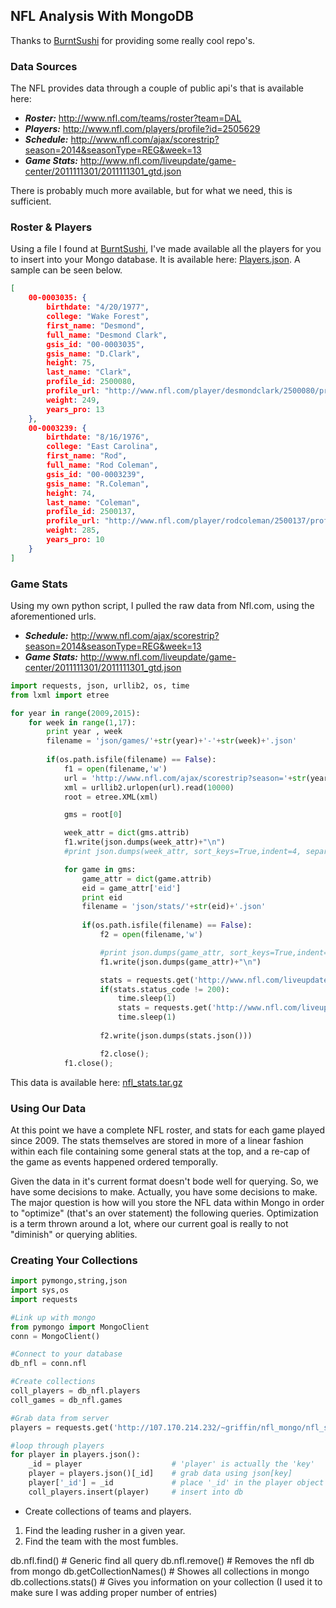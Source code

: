 ## NFL Analysis With MongoDB

Thanks to [BurntSushi](https://github.com/BurntSushi) for providing some really cool repo's.

### Data Sources

The NFL provides data through a couple of public api's that is available here:

- ___Roster:___ http://www.nfl.com/teams/roster?team=DAL
- ___Players:___ http://www.nfl.com/players/profile?id=2505629
- ___Schedule:___ http://www.nfl.com/ajax/scorestrip?season=2014&seasonType=REG&week=13
- ___Game Stats:___ http://www.nfl.com/liveupdate/game-center/2011111301/2011111301_gtd.json

There is probably much more available, but for what we need, this is sufficient. 

### Roster & Players

Using a file I found at [BurntSushi](https://github.com/BurntSushi), I've made available all the players for you to insert into your Mongo database. It is available here: [Players.json](http://107.170.214.232/~griffin/nfl_mongo/nfl_stats/players.json). A sample can be seen below.
```json
[
    00-0003035: {
        birthdate: "4/20/1977",
        college: "Wake Forest",
        first_name: "Desmond",
        full_name: "Desmond Clark",
        gsis_id: "00-0003035",
        gsis_name: "D.Clark",
        height: 75,
        last_name: "Clark",
        profile_id: 2500080,
        profile_url: "http://www.nfl.com/player/desmondclark/2500080/profile",
        weight: 249,
        years_pro: 13
    },
    00-0003239: {
        birthdate: "8/16/1976",
        college: "East Carolina",
        first_name: "Rod",
        full_name: "Rod Coleman",
        gsis_id: "00-0003239",
        gsis_name: "R.Coleman",
        height: 74,
        last_name: "Coleman",
        profile_id: 2500137,
        profile_url: "http://www.nfl.com/player/rodcoleman/2500137/profile",
        weight: 285,
        years_pro: 10
    }
]
```

### Game Stats

Using my own python script, I pulled the raw data from Nfl.com, using the aforementioned urls.
- ___Schedule:___ http://www.nfl.com/ajax/scorestrip?season=2014&seasonType=REG&week=13
- ___Game Stats:___ http://www.nfl.com/liveupdate/game-center/2011111301/2011111301_gtd.json

```python
import requests, json, urllib2, os, time
from lxml import etree

for year in range(2009,2015):
    for week in range(1,17):
        print year , week
        filename = 'json/games/'+str(year)+'-'+str(week)+'.json'
        
        if(os.path.isfile(filename) == False):
            f1 = open(filename,'w')
            url = 'http://www.nfl.com/ajax/scorestrip?season='+str(year)+'&seasonType=REG&week='+str(week)
            xml = urllib2.urlopen(url).read(10000)
            root = etree.XML(xml)

            gms = root[0]

            week_attr = dict(gms.attrib)
            f1.write(json.dumps(week_attr)+"\n")
            #print json.dumps(week_attr, sort_keys=True,indent=4, separators=(',', ': '))

            for game in gms:
                game_attr = dict(game.attrib)
                eid = game_attr['eid']
                print eid
                filename = 'json/stats/'+str(eid)+'.json'
                        
                if(os.path.isfile(filename) == False):
                    f2 = open(filename,'w')

                    #print json.dumps(game_attr, sort_keys=True,indent=4, separators=(',', ': '))
                    f1.write(json.dumps(game_attr)+"\n")

                    stats = requests.get('http://www.nfl.com/liveupdate/game-center/'+str(eid)+'/'+str(eid)+'_gtd.json')
                    if(stats.status_code != 200):
                        time.sleep(1)
                        stats = requests.get('http://www.nfl.com/liveupdate/game-center/'+str(eid)+'/'+str(eid)+'_gtd.json')
                        time.sleep(1)
                        
                    f2.write(json.dumps(stats.json()))

                    f2.close();
            f1.close();
```
This data is available here: [nfl_stats.tar.gz](http://107.170.214.232/~griffin/nfl_mongo/nfl_stats.tar.gz)

### Using Our Data

At this point we have a complete NFL roster, and stats for each game played since 2009. The stats themselves are stored in more of a linear fashion within each file containing some general stats at the top, and a re-cap of the game as events happened ordered temporally.

Given the data in it's current format doesn't bode well for querying. So, we have some decisions to make. Actually, you have some decisions to make. The major question is how will you store the NFL data within Mongo in order to "optimize" (that's an over statement) the following queries. Optimization is a term thrown around a lot, where our current goal is really to not "diminish" or querying ablities.

### Creating Your Collections

```python
import pymongo,string,json
import sys,os
import requests

#Link up with mongo 
from pymongo import MongoClient
conn = MongoClient()

#Connect to your database
db_nfl = conn.nfl

#Create collections
coll_players = db_nfl.players
coll_games = db_nfl.games

#Grab data from server
players = requests.get('http://107.170.214.232/~griffin/nfl_mongo/nfl_stats/players.json')

#loop through players
for player in players.json():
    _id = player                    # 'player' is actually the 'key'
    player = players.json()[_id]    # grab data using json[key]
    player['_id'] = _id             # place '_id' in the player object
    coll_players.insert(player)     # insert into db
```


- Create collections of teams and players.

1. Find the leading rusher in a given year. 
2. Find the team with the most fumbles.

db.nfl.find()           # Generic find all query
db.nfl.remove()         # Removes the nfl db from mongo
db.getCollectionNames() # Showes all collections in mongo
db.collections.stats()  # Gives you information on your collection (I used it to make sure I was adding proper number of entries)

